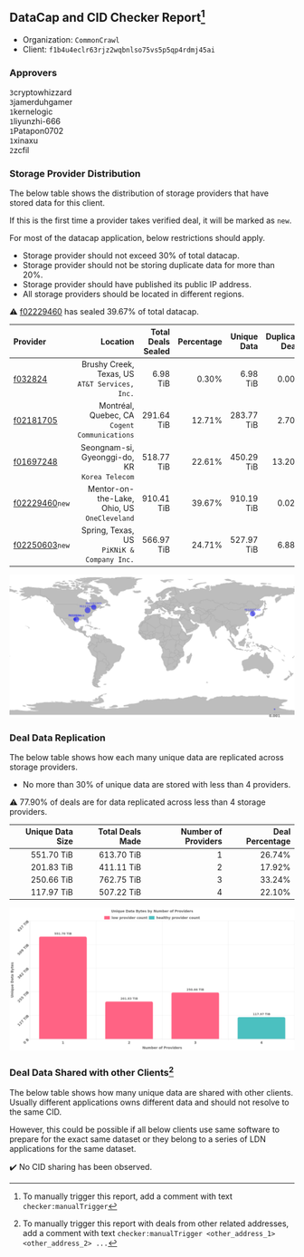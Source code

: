 ## DataCap and CID Checker Report[^1]
 - Organization: `CommonCrawl`
 - Client: `f1b4u4eclr63rjz2wqbnlso75vs5p5qp4rdmj45ai`
### Approvers
`3`cryptowhizzard<br/>`3`jamerduhgamer<br/>`1`kernelogic<br/>`1`liyunzhi-666<br/>`1`Patapon0702<br/>`1`xinaxu<br/>`2`zcfil


### Storage Provider Distribution
The below table shows the distribution of storage providers that have stored data for this client.

If this is the first time a provider takes verified deal, it will be marked as `new`.

For most of the datacap application, below restrictions should apply.
 - Storage provider should not exceed 30% of total datacap.
 - Storage provider should not be storing duplicate data for more than 20%.
 - Storage provider should have published its public IP address.
 - All storage providers should be located in different regions.

⚠️ [f02229460](https://filfox.info/en/address/f02229460) has sealed 39.67% of total datacap.

| Provider                                                    |                                          Location | Total Deals Sealed | Percentage | Unique Data | Duplicate Deals |
| :---------------------------------------------------------- | ------------------------------------------------: | -----------------: | ---------: | ----------: | --------------: |
| [f032824](https://filfox.info/en/address/f032824)           | Brushy Creek, Texas, US<br/>`AT&T Services, Inc.` |           6.98 TiB |      0.30% |    6.98 TiB |           0.00% |
| [f02181705](https://filfox.info/en/address/f02181705)       |  Montréal, Quebec, CA<br/>`Cogent Communications` |         291.64 TiB |     12.71% |  283.77 TiB |           2.70% |
| [f01697248](https://filfox.info/en/address/f01697248)       |  Seongnam-si, Gyeonggi-do, KR<br/>`Korea Telecom` |         518.77 TiB |     22.61% |  450.29 TiB |          13.20% |
| [f02229460](https://filfox.info/en/address/f02229460)`new`  |   Mentor-on-the-Lake, Ohio, US<br/>`OneCleveland` |         910.41 TiB |     39.67% |  910.19 TiB |           0.02% |
| [f02250603](https://filfox.info/en/address/f02250603)`new`  |     Spring, Texas, US<br/>`PiKNiK & Company Inc.` |         566.97 TiB |     24.71% |  527.97 TiB |           6.88% |

<img src="https://raw.githubusercontent.com/data-preservation-programs/filplus-checker-assets/main/filecoin-project/filecoin-plus-large-datasets/issues/2040/1697765675329.png"/>

### Deal Data Replication
The below table shows how each many unique data are replicated across storage providers.

- No more than 30% of unique data are stored with less than 4 providers.

⚠️ 77.90% of deals are for data replicated across less than 4 storage providers.

| Unique Data Size | Total Deals Made | Number of Providers | Deal Percentage |
| ---------------: | ---------------: | ------------------: | --------------: |
|       551.70 TiB |       613.70 TiB |                   1 |          26.74% |
|       201.83 TiB |       411.11 TiB |                   2 |          17.92% |
|       250.66 TiB |       762.75 TiB |                   3 |          33.24% |
|       117.97 TiB |       507.22 TiB |                   4 |          22.10% |

<img src="https://raw.githubusercontent.com/data-preservation-programs/filplus-checker-assets/main/filecoin-project/filecoin-plus-large-datasets/issues/2040/1697765675964.png"/>

### Deal Data Shared with other Clients[^3]
The below table shows how many unique data are shared with other clients.
Usually different applications owns different data and should not resolve to the same CID.

However, this could be possible if all below clients use same software to prepare for the exact same dataset or they belong to a series of LDN applications for the same dataset.

✔️ No CID sharing has been observed.

[^1]: To manually trigger this report, add a comment with text `checker:manualTrigger`

[^2]: Deals from those addresses are combined into this report as they are specified with `checker:manualTrigger`

[^3]: To manually trigger this report with deals from other related addresses, add a comment with text `checker:manualTrigger <other_address_1> <other_address_2> ...`

